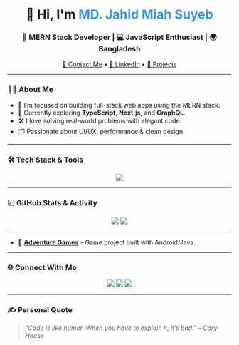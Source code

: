 
<h1 align="center">👋 Hi, I'm <span style="color:#3498db">MD. Jahid Miah Suyeb</span></h1>
<h3 align="center">🚀 MERN Stack Developer | 💻 JavaScript Enthusiast | 🌍 Bangladesh</h3>

<p align="center">
  <a href="mailto:developerjahid1@gmail.com">📩 Contact Me</a> •
  <a href="https://linkedin.com/in/devjahid1">🔗 LinkedIn</a> •
  <a href="https://github.com/devjahid1?tab=repositories">💼 Projects</a>
</p>

---

### 🧑‍💻 About Me

- 🎯 I’m focused on building full-stack web apps using the MERN stack.
- 🌱 Currently exploring **TypeScript**, **Next.js**, and **GraphQL**.
- 🛠️ I love solving real-world problems with elegant code.
- 🗂️ Passionate about UI/UX, performance & clean design.

---

### 🛠️ Tech Stack & Tools

<p align="center">
  <img src="https://skillicons.dev/icons?i=js,ts,react,nextjs,nodejs,express,mongodb,tailwind,git,vscode,figma,linux" />
</p>

---

### 📈 GitHub Stats & Activity

<p align="center">
  <img src="https://github-readme-stats.vercel.app/api?username=devjahid1&show_icons=true&theme=tokyonight" />
  <img src="https://github-readme-streak-stats.herokuapp.com/?user=devjahid1&theme=tokyonight" />
</p>

---

- 🔗 [**Adventure Games**](https://github.com/devjahid1/AdventureGames) – Game project built with Android/Java.

---

### 🌐 Connect With Me

<p align="center">
  <a href="https://linkedin.com/in/devjahid1"><img src="https://img.shields.io/badge/LinkedIn-blue?logo=linkedin&style=flat" /></a>
  <a href="https://www.facebook.com/mjmstech"><img src="https://img.shields.io/badge/Facebook-1877F2?logo=facebook&style=flat" /></a>
  <a href="mailto:developerjahid1@gmail.com"><img src="https://img.shields.io/badge/Gmail-red?logo=gmail&style=flat" /></a>
</p>

---

### ✍️ Personal Quote

> *"Code is like humor. When you have to explain it, it’s bad." – Cory House*
